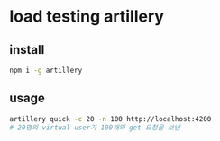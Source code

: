 # load testing artillery

## install

```sh
npm i -g artillery
```

## usage

```sh
artillery quick -c 20 -n 100 http://localhost:4200
# 20명의 virtual user가 100개의 get 요청을 보냄
```
